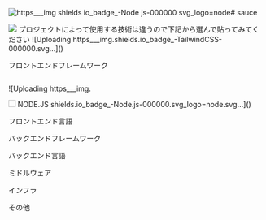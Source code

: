 ![https___img shields io_badge_-Node js-000000 svg_logo=node](https://github.com/tatanota/sauce/assets/158541120/11937a2a-04c4-4323-b72a-559a149cbc77)# sauce


<img src="https://img.shields.io/badge/-{言語、フレームワーク名など}-{シールドのカラーコード}.svg?logo=next.js&style={バッチのスタイル}&logoColor={ロゴのカラーコード}">
プロジェクトによって使用する技術は違うので下記から選んで貼ってみてください
![Uploading https___img.shields.io_badge_-TailwindCSS-000000.svg…]()

フロントエンドフレームワーク

![Uploading https___img.<?xml version="1.0" encoding="utf-8"?>
<svg xmlns="http://www.w3.org/2000/svg" aria-label="NODE.JS" height="28" role="img" width="100.75">
  <title>NODE.JS</title>
  <g shape-rendering="crispEdges">
    <rect fill="#000000" height="28" width="100.75"/>
  </g>
  <g fill="#fff" font-family="Verdana,Geneva,DejaVu Sans,sans-serif" font-size="100" text-anchor="middle" text-rendering="geometricPrecision">
    <image height="14" width="14" x="9" y="7"/>
    <text fill="#fff" font-weight="bold" textLength="567.5" transform="scale(.1)" x="603.75" y="175">NODE.JS</text>
  </g>
</svg>shields.io_badge_-Node.js-000000.svg_logo=node.svg…]()



     
フロントエンド言語
 
バックエンドフレームワーク
   
バックエンド言語
     
ミドルウェア
     
インフラ
       
その他
  
